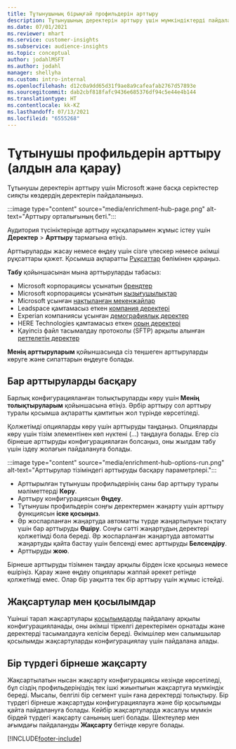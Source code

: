 ```yaml
---
title: Тұтынушының бірыңғай профильдерін арттыру
description: Тұтынушының деректерін арттыру үшін мүмкіндіктерді пайдаланыңыз.
ms.date: 07/01/2021
ms.reviewer: mhart
ms.service: customer-insights
ms.subservice: audience-insights
ms.topic: conceptual
author: jodahlMSFT
ms.author: jodahl
manager: shellyha
ms.custom: intro-internal
ms.openlocfilehash: d12c0a9dd65d31f9ae8a9cafeafab2767d57893e
ms.sourcegitcommit: dab2cbf818fafc9436e685376df94c5e44e4b144
ms.translationtype: HT
ms.contentlocale: kk-KZ
ms.lasthandoff: 07/13/2021
ms.locfileid: "6555268"
---
```

# <a name="enrichment-for-customer-profiles-preview"></a>Тұтынушы профильдерін арттыру (алдын ала қарау)

Тұтынушы деректерін арттыру үшін Microsoft және басқа серіктестер сияқты көздердің деректерін пайдаланыңыз.

:::image type="content" source="media/enrichment-hub-page.png" alt-text="Арттыру орталығының беті.":::

Аудитория түсініктерінде арттыру нұсқаларымен жұмыс істеу үшін **Деректер** > **Арттыру** тармағына өтіңіз.  

Арттыруларды жасау немесе өңдеу үшін сізге үлескер немесе әкімші рұқсаттары қажет. Қосымша ақпаратты [Рұқсаттар](permissions.md) бөлімінен қараңыз.

**Табу** қойыншасынан мына арттыруларды табасыз:

- Microsoft корпорациясы ұсынатын [брендтер](enrichment-microsoft.md)
- Microsoft корпорациясы ұсынатын [қызығушылықтар](enrichment-microsoft.md)
- Microsoft ұсынған [нақтыланған мекенжайлар](enrichment-enhanced-addresses.md)
- Leadspace қамтамасыз еткен [компания деректері](enrichment-leadspace.md)
- Experian компаниясы ұсынған [демографиялық деректер](enrichment-experian.md)
- HERE Technologies қамтамасыз еткен [орын деректері](enrichment-here.md)
- Қауіпсіз файл тасымалдау протоколы (SFTP) арқылы алынған [реттелетін деректер](enrichment-SFTP-custom-import.md)

**Менің арттыруларым** қойыншасында сіз теңшеген арттыруларды көруге және сипаттарын өңдеуге болады.

## <a name="manage-existing-enrichments"></a>Бар арттыруларды басқару

Барлық конфигурацияланған толықтыруларды көру үшін **Менің толықтыруларым** қойыншасына өтіңіз. Әрбір арттыру сол арттыру туралы қосымша ақпаратты қамтитын жол түрінде көрсетіледі.

Қолжетімді опцияларды көру үшін арттыруды таңдаңыз. Опцияларды көру үшін тізім элементінен көп нүктені (...) таңдауға болады. Егер сіз бірнеше арттыруды конфигурациялаған болсаңыз, оны жылдам табу үшін іздеу жолағын пайдалануға болады.

:::image type="content" source="media/enrichment-hub-options-run.png" alt-text="Арттырулар тізіміндегі арттыруды басқару параметрлері.":::

- Арттырылған тұтынушы профильдерінің саны бар арттыру туралы мәліметтерді **Көру**.
- Арттыру конфигурациясын **Өңдеу**.
- Тұтынушы профильдерін соңғы деректермен жаңарту үшін арттыру функциясын **іске қосыңыз**.
- Әр жоспарланған жаңартуда автоматты түрде жаңартылуын тоқтату үшін бар арттыруды **Өшіру**. Соңғы сәтті жаңартудың деректері қолжетімді бола береді. Әр жоспарланған жаңартуда автоматты жаңартуды қайта бастау үшін белсенді емес арттыруды **Белсендіру**.
- Арттыруды **жою**.

Бірнеше арттыруды тізімнен таңдау арқылы бірден іске қосыңыз немесе өшіріңіз. Қарау және өңдеу опциялары жаппай әрекет ретінде қолжетімді емес. Олар бір уақытта тек бір арттыру үшін жұмыс істейді.

## <a name="enrichments-and-connections"></a>Жақсартулар мен қосылымдар

Үшінші тарап жақсартулары [қосылымдарды](connections.md) пайдалану арқылы конфигурацияланады, оны әкімші тіркелгі деректерімен орнатады және деректерді тасымалдауға келісім береді. Әкімшілер мен салымшылар қосылымды жақсартуларды конфигурациялау үшін пайдалана алады.  

## <a name="multiple-enrichments-of-the-same-type"></a>Бір түрдегі бірнеше жақсарту

Жақсартылатын нысан жақсарту конфигурациясы кезінде көрсетіледі, бұл сіздің профильдеріңіздің тек ішкі жиынтығын жақсартуға мүмкіндік береді. Мысалы, белгілі бір сегмент үшін ғана деректерді толықтыру. Бір түрдегі бірнеше жақсартуды конфигурациялауға және бір қосылымды қайта пайдалануға болады. Кейбір жақсартуларда жасалуы мүмкін бірдей түрдегі жақсарту санының шегі болады. Шектеулер мен ағымдағы пайдалануды **Жақсарту** бетінде көруге болады.

[!INCLUDE[footer-include](../includes/footer-banner.md)]
